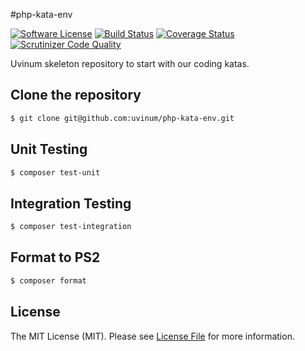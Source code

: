 #php-kata-env

[![Software License][ico-license]](LICENSE.md)
[![Build Status](https://travis-ci.org/uvinum/php-kata-env.svg?branch=master)](https://travis-ci.org/uvinum/php-kata-env)
[![Coverage Status][ico-scrutinizer]][link-scrutinizer]
[![Scrutinizer Code Quality](https://scrutinizer-ci.com/g/uvinum/php-kata-env/badges/quality-score.png?b=master)](https://scrutinizer-ci.com/g/uvinum/php-kata-env/?branch=master)

Uvinum skeleton repository to start with our coding katas.

## Clone the repository

``` bash
$ git clone git@github.com:uvinum/php-kata-env.git
```

## Unit Testing

``` bash
$ composer test-unit
```

## Integration Testing

``` bash
$ composer test-integration
```

## Format to PS2

``` bash
$ composer format
```

## License

The MIT License (MIT). Please see [License File](LICENSE.md) for more information.

[ico-version]: https://img.shields.io/packagist/v/:vendor/:package_name.svg?style=flat-square
[ico-license]: https://img.shields.io/badge/license-MIT-brightgreen.svg?style=flat-square
[ico-travis]: https://img.shields.io/travis/:vendor/:package_name/master.svg?style=flat-square
[ico-scrutinizer]: https://img.shields.io/scrutinizer/coverage/g/:vendor/:package_name.svg?style=flat-square
[ico-code-quality]: https://img.shields.io/scrutinizer/g/:vendor/:package_name.svg?style=flat-square
[ico-downloads]: https://img.shields.io/packagist/dt/:vendor/:package_name.svg?style=flat-square

[link-packagist]: https://packagist.org/packages/:vendor/:package_name
[link-travis]: https://travis-ci.org/:vendor/:package_name
[link-scrutinizer]: https://scrutinizer-ci.com/g/:vendor/:package_name/code-structure
[link-code-quality]: https://scrutinizer-ci.com/g/:vendor/:package_name
[link-downloads]: https://packagist.org/packages/:vendor/:package_name
[link-author]: https://github.com/MarcosSegovia
